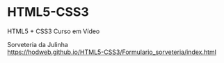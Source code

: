 # HTML5-CSS3
 HTML5 + CSS3 Curso em Vídeo

Sorveteria da Julinha<br>
https://hodweb.github.io/HTML5-CSS3/Formulario_sorveteria/index.html

